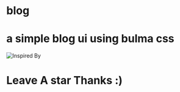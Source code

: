 # blog
# a simple blog ui using bulma css

![Inspired By](https://user-images.githubusercontent.com/24985210/27794470-9b378d36-6002-11e7-91e0-fe4c9aa9ac52.jpg)

# Leave A star Thanks :)

